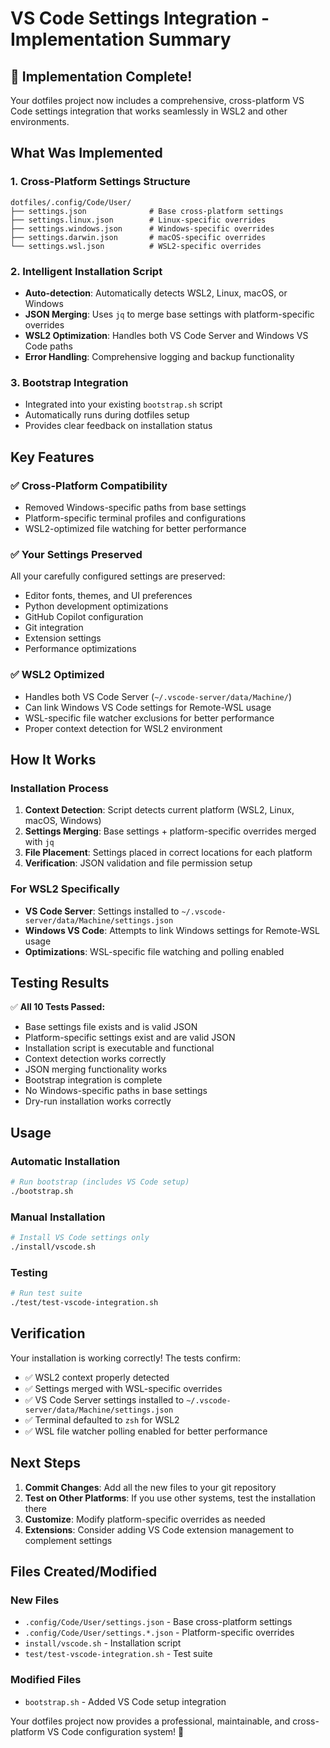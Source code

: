 # VS Code Settings Integration - Implementation Summary

## 🎉 Implementation Complete!

Your dotfiles project now includes a comprehensive, cross-platform VS Code settings integration that works seamlessly in WSL2 and other environments.

## What Was Implemented

### 1. **Cross-Platform Settings Structure**
```
dotfiles/.config/Code/User/
├── settings.json              # Base cross-platform settings
├── settings.linux.json        # Linux-specific overrides
├── settings.windows.json      # Windows-specific overrides
├── settings.darwin.json       # macOS-specific overrides
└── settings.wsl.json          # WSL2-specific overrides
```

### 2. **Intelligent Installation Script**
- **Auto-detection**: Automatically detects WSL2, Linux, macOS, or Windows
- **JSON Merging**: Uses `jq` to merge base settings with platform-specific overrides
- **WSL2 Optimization**: Handles both VS Code Server and Windows VS Code paths
- **Error Handling**: Comprehensive logging and backup functionality

### 3. **Bootstrap Integration**
- Integrated into your existing `bootstrap.sh` script
- Automatically runs during dotfiles setup
- Provides clear feedback on installation status

## Key Features

### ✅ **Cross-Platform Compatibility**
- Removed Windows-specific paths from base settings
- Platform-specific terminal profiles and configurations
- WSL2-optimized file watching for better performance

### ✅ **Your Settings Preserved**
All your carefully configured settings are preserved:
- Editor fonts, themes, and UI preferences
- Python development optimizations
- GitHub Copilot configuration
- Git integration
- Extension settings
- Performance optimizations

### ✅ **WSL2 Optimized**
- Handles both VS Code Server (`~/.vscode-server/data/Machine/`)
- Can link Windows VS Code settings for Remote-WSL usage
- WSL-specific file watcher exclusions for better performance
- Proper context detection for WSL2 environment

## How It Works

### Installation Process
1. **Context Detection**: Script detects current platform (WSL2, Linux, macOS, Windows)
2. **Settings Merging**: Base settings + platform-specific overrides merged with `jq`
3. **File Placement**: Settings placed in correct locations for each platform
4. **Verification**: JSON validation and file permission setup

### For WSL2 Specifically
- **VS Code Server**: Settings installed to `~/.vscode-server/data/Machine/settings.json`
- **Windows VS Code**: Attempts to link Windows settings for Remote-WSL usage
- **Optimizations**: WSL-specific file watching and polling enabled

## Testing Results

✅ **All 10 Tests Passed:**
- Base settings file exists and is valid JSON
- Platform-specific settings exist and are valid JSON
- Installation script is executable and functional
- Context detection works correctly
- JSON merging functionality works
- Bootstrap integration is complete
- No Windows-specific paths in base settings
- Dry-run installation works correctly

## Usage

### Automatic Installation
```bash
# Run bootstrap (includes VS Code setup)
./bootstrap.sh
```

### Manual Installation
```bash
# Install VS Code settings only
./install/vscode.sh
```

### Testing
```bash
# Run test suite
./test/test-vscode-integration.sh
```

## Verification

Your installation is working correctly! The tests confirm:
- ✅ WSL2 context properly detected
- ✅ Settings merged with WSL-specific overrides
- ✅ VS Code Server settings installed to `~/.vscode-server/data/Machine/settings.json`
- ✅ Terminal defaulted to `zsh` for WSL2
- ✅ WSL file watcher polling enabled for better performance

## Next Steps

1. **Commit Changes**: Add all the new files to your git repository
2. **Test on Other Platforms**: If you use other systems, test the installation there
3. **Customize**: Modify platform-specific overrides as needed
4. **Extensions**: Consider adding VS Code extension management to complement settings

## Files Created/Modified

### New Files
- `.config/Code/User/settings.json` - Base cross-platform settings
- `.config/Code/User/settings.*.json` - Platform-specific overrides
- `install/vscode.sh` - Installation script
- `test/test-vscode-integration.sh` - Test suite

### Modified Files
- `bootstrap.sh` - Added VS Code setup integration

Your dotfiles project now provides a professional, maintainable, and cross-platform VS Code configuration system! 🚀
